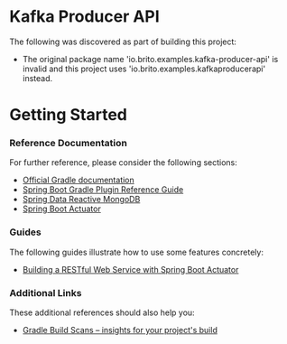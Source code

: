 # Kafka Producer API
The following was discovered as part of building this project:

* The original package name 'io.brito.examples.kafka-producer-api' is invalid and this project uses 'io.brito.examples.kafkaproducerapi' instead.

# Getting Started

### Reference Documentation
For further reference, please consider the following sections:

* [Official Gradle documentation](https://docs.gradle.org)
* [Spring Boot Gradle Plugin Reference Guide](https://docs.spring.io/spring-boot/docs/2.2.5.RELEASE/gradle-plugin/reference/html/)
* [Spring Data Reactive MongoDB](https://docs.spring.io/spring-boot/docs/2.2.5.RELEASE/reference/htmlsingle/#boot-features-mongodb)
* [Spring Boot Actuator](https://docs.spring.io/spring-boot/docs/2.2.5.RELEASE/reference/htmlsingle/#production-ready)

### Guides
The following guides illustrate how to use some features concretely:

* [Building a RESTful Web Service with Spring Boot Actuator](https://spring.io/guides/gs/actuator-service/)

### Additional Links
These additional references should also help you:

* [Gradle Build Scans – insights for your project's build](https://scans.gradle.com#gradle)


